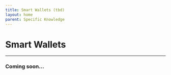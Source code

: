```yaml
---
title: Smart Wallets (tbd)
layout: home
parent: Specific Knowledge
---
```


# Smart Wallets
---

### Coming soon...